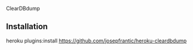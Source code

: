 ClearDBdump

## Installation

heroku plugins:install https://github.com/josepfrantic/heroku-cleardbdump
